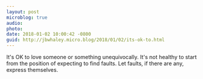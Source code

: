 ```yaml
---
layout: post
microblog: true
audio: 
photo: 
date: 2018-01-02 10:00:42 -0800
guid: http://jbwhaley.micro.blog/2018/01/02/its-ok-to.html
---
```

It's OK to love someone or something unequivocally. It's not healthy to start from the position of expecting to find faults. Let faults, if there are any, express themselves. 
